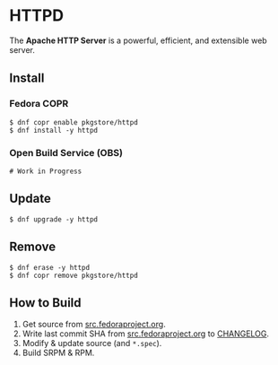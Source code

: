 # HTTPD

The **Apache HTTP Server** is a powerful, efficient, and extensible web server.

## Install

### Fedora COPR

```
$ dnf copr enable pkgstore/httpd
$ dnf install -y httpd
```

### Open Build Service (OBS)

```
# Work in Progress
```

## Update

```
$ dnf upgrade -y httpd
```

## Remove

```
$ dnf erase -y httpd
$ dnf copr remove pkgstore/httpd
```

## How to Build

1. Get source from [src.fedoraproject.org](https://src.fedoraproject.org/rpms/httpd).
2. Write last commit SHA from [src.fedoraproject.org](https://src.fedoraproject.org/rpms/httpd) to [CHANGELOG](CHANGELOG).
3. Modify & update source (and `*.spec`).
4. Build SRPM & RPM.
